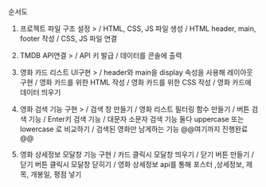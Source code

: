 순서도

1. 프로젝트 파일 구조 설정 >
   / HTML, CSS, JS 파일 생성
   / HTML header, main, footer 작성
   / CSS, JS 파일 연결

2. TMDB API연결 >
   / API 키 발급
   / 데이터를 콘솔에 출력

3. 영화 카드 리스트 UI구현 >
   / header와 main을 display 속성을 사용해 레이아웃 구현
   / 영화 카드를 위한 HTML 작성
   / 영화 카드를 위한 CSS 작성
   / 영화 카드에 데이터 띄우기

4. 영화 검색 기능 구현 >
   / 검색 창 만들기
   / 영화 리스트 필터링 함수 만들기
   / 버튼 검색 기능
   / Enter키 검색 기능
   / 대문자 소문자 검색 기능 둘다 uppercase 또는 lowercase 로 비교하기
   / 검색된 영화만 남게하는 기능
   @@여기까지 진행완료@@

5. 영화 상세정보 모달창 기능 구현
   / 카드 클릭시 모달창 띄우기
   / 닫기 버튼 만들기
   / 닫기 버튼 클릭시 모달창 닫히기
   / 영화 상세정보 api를 통해 포스터 ,상세정보, 제목, 개봉일, 평점 넣기
